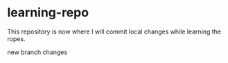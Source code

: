 # learning-repo

This repository is now where I will commit local changes while learning the ropes.

new branch changes


